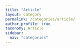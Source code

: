 ```yaml
---
title: "Article"
layout: category
permalink: /categories/article/
author_profile: true
taxonomy: Article
sidebar:
  nav: "categories"
---
```

